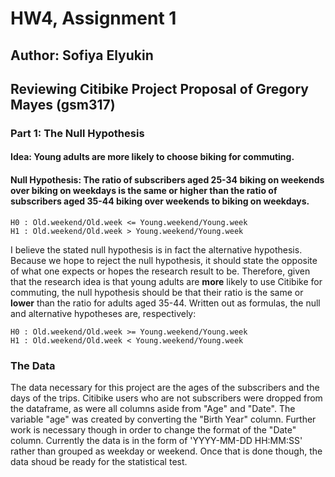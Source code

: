 # HW4, Assignment 1
## Author: Sofiya Elyukin
## Reviewing Citibike Project Proposal of Gregory Mayes (gsm317)


### Part 1: The Null Hypothesis 
#### Idea: Young adults are more likely to choose biking for commuting.
#### Null Hypothesis: The ratio of subscribers aged 25-34 biking on weekends over biking on weekdays is the same or higher than the ratio of subscribers aged 35-44 biking over weekends to biking on weekdays.
    H0 : Old.weekend/Old.week <= Young.weekend/Young.week
    H1 : Old.weekend/Old.week > Young.weekend/Young.week

   I believe the stated null hypothesis is in fact the alternative hypothesis. Because we hope to reject the null hypothesis, it should state the opposite  of what one expects or hopes the research result to be. Therefore, given that the research idea is that young adults are **more** likely to use Citibike for commuting, the null hypothesis should be that their ratio is the same or **lower** than the ratio for adults aged 35-44. Written out as formulas, the null and alternative hypotheses are, respectively:
    
    H0 : Old.weekend/Old.week >= Young.weekend/Young.week
    H1 : Old.weekend/Old.week < Young.weekend/Young.week


### The Data
The data necessary for this project are the ages of the subscribers and the days of the trips. Citibike users who are not subscribers were dropped from the dataframe, as were all columns aside from "Age" and "Date". The variable "age" was created by converting the "Birth Year" column. Further work is necessary though in order to change the format of the "Date" column. Currently the data is in the form of 'YYYY-MM-DD HH:MM:SS' rather than grouped as weekday or weekend. Once that is done though, the data shoud be ready for the statistical test.